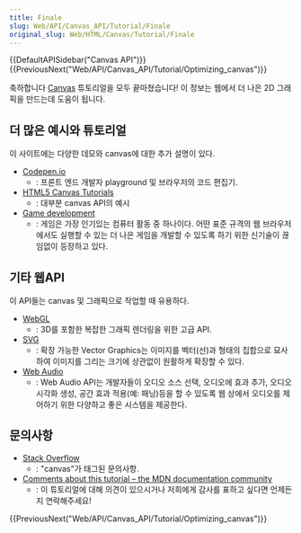 ```yaml
---
title: Finale
slug: Web/API/Canvas_API/Tutorial/Finale
original_slug: Web/HTML/Canvas/Tutorial/Finale
---
```


{{DefaultAPISidebar("Canvas API")}} {{PreviousNext("Web/API/Canvas_API/Tutorial/Optimizing_canvas")}}

축하합니다 [Canvas](/ko/docs/Web/API/Canvas_API/Tutorial) 튜토리얼을 모두 끝마쳤습니다! 이 정보는 웹에서 더 나은 2D 그래픽을 만드는데 도움이 됩니다.

## 더 많은 예시와 튜토리얼

이 사이트에는 다양한 데모와 canvas에 대한 추가 설명이 있다.

- [Codepen.io](https://codepen.io/search/pens?q=canvas)
  - : 프론트 엔드 개발자 playground 및 브라우저의 코드 편집기.
- [HTML5 Canvas Tutorials](http://www.html5canvastutorials.com/)
  - : 대부분 canvas API의 예시
- [Game development](/ko/docs/Games)
  - : 게임은 가장 인기있는 컴퓨터 활동 중 하나이다. 어떤 표준 규격의 웹 브라우저에서도 실행할 수 있는 더 나은 게임을 개발할 수 있도록 하기 위한 신기술이 끊임없이 등장하고 있다.

## 기타 웹API

이 API들는 canvas 및 그래픽으로 작업할 때 유용하다.

- [WebGL](/ko/docs/Web/WebGL)
  - : 3D를 포함한 복잡한 그래픽 렌더링을 위한 고급 API.
- [SVG](/ko/docs/Web/SVG)
  - : 확장 가능한 Vector Graphics는 이미지를 벡터(선)과 형태의 집합으로 묘사하여 이미지를 그리는 크기에 상관없이 원활하게 확장할 수 있다.
- [Web Audio](/ko/docs/Web/API/Web_Audio_API)
  - : Web Audio API는 개발자들이 오디오 소스 선택, 오디오에 효과 추가, 오디오 시각화 생성, 공간 효과 적용(예: 패닝)등을 할 수 있도록 웹 상에서 오디오를 제어하기 위한 다양하고 좋은 시스템을 제공한다.

## 문의사항

- [Stack Overflow](http://stackoverflow.com/questions/tagged/canvas)
  - : "canvas"가 태그된 문의사항.
- [Comments about this tutorial – the MDN documentation community](/ko/docs/MDN)
  - : 이 튜토리얼에 대해 의견이 있으시거나 저희에게 감사를 표하고 싶다면 언제든지 연락해주세요!

{{PreviousNext("Web/API/Canvas_API/Tutorial/Optimizing_canvas")}}
